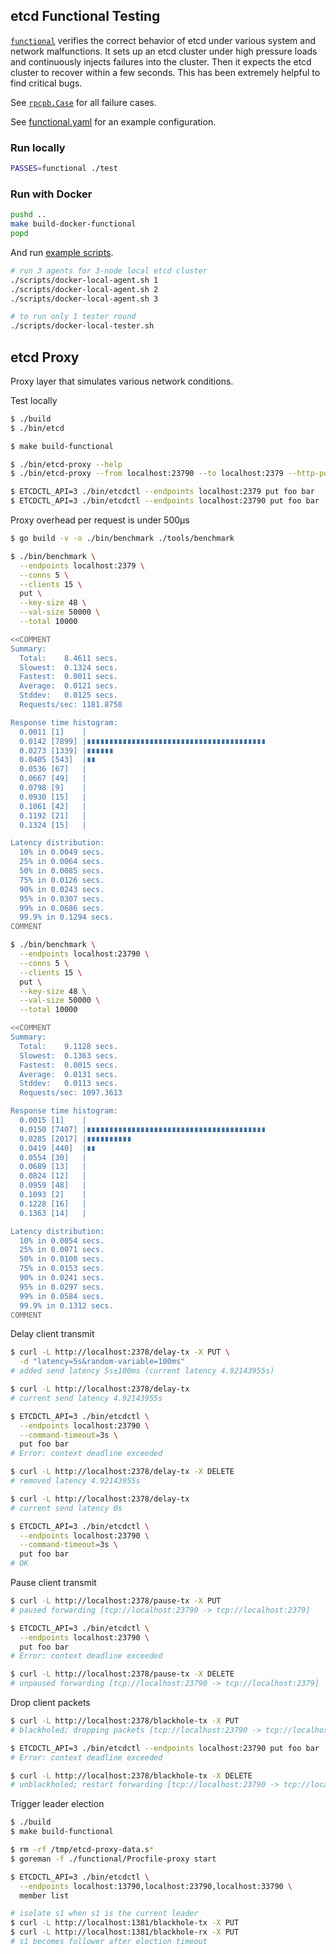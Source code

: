 ## etcd Functional Testing

[`functional`](https://godoc.org/github.com/coreos/etcd/functional) verifies the correct behavior of etcd under various system and network malfunctions. It sets up an etcd cluster under high pressure loads and continuously injects failures into the cluster. Then it expects the etcd cluster to recover within a few seconds. This has been extremely helpful to find critical bugs.

See [`rpcpb.Case`](https://godoc.org/github.com/coreos/etcd/functional/rpcpb#Case) for all failure cases.

See [functional.yaml](https://github.com/coreos/etcd/blob/master/functional.yaml) for an example configuration.

### Run locally

```bash
PASSES=functional ./test
```

### Run with Docker

```bash
pushd ..
make build-docker-functional
popd
```

And run [example scripts](./scripts).

```bash
# run 3 agents for 3-node local etcd cluster
./scripts/docker-local-agent.sh 1
./scripts/docker-local-agent.sh 2
./scripts/docker-local-agent.sh 3

# to run only 1 tester round
./scripts/docker-local-tester.sh
```

## etcd Proxy

Proxy layer that simulates various network conditions.

Test locally

```bash
$ ./build
$ ./bin/etcd

$ make build-functional

$ ./bin/etcd-proxy --help
$ ./bin/etcd-proxy --from localhost:23790 --to localhost:2379 --http-port 2378 --verbose

$ ETCDCTL_API=3 ./bin/etcdctl --endpoints localhost:2379 put foo bar
$ ETCDCTL_API=3 ./bin/etcdctl --endpoints localhost:23790 put foo bar
```

Proxy overhead per request is under 500μs

```bash
$ go build -v -o ./bin/benchmark ./tools/benchmark

$ ./bin/benchmark \
  --endpoints localhost:2379 \
  --conns 5 \
  --clients 15 \
  put \
  --key-size 48 \
  --val-size 50000 \
  --total 10000

<<COMMENT
Summary:
  Total:	8.4611 secs.
  Slowest:	0.1324 secs.
  Fastest:	0.0011 secs.
  Average:	0.0121 secs.
  Stddev:	0.0125 secs.
  Requests/sec:	1181.8758

Response time histogram:
  0.0011 [1]	|
  0.0142 [7899]	|∎∎∎∎∎∎∎∎∎∎∎∎∎∎∎∎∎∎∎∎∎∎∎∎∎∎∎∎∎∎∎∎∎∎∎∎∎∎∎∎
  0.0273 [1339]	|∎∎∎∎∎∎
  0.0405 [543]	|∎∎
  0.0536 [67]	|
  0.0667 [49]	|
  0.0798 [9]	|
  0.0930 [15]	|
  0.1061 [42]	|
  0.1192 [21]	|
  0.1324 [15]	|

Latency distribution:
  10% in 0.0049 secs.
  25% in 0.0064 secs.
  50% in 0.0085 secs.
  75% in 0.0126 secs.
  90% in 0.0243 secs.
  95% in 0.0307 secs.
  99% in 0.0686 secs.
  99.9% in 0.1294 secs.
COMMENT

$ ./bin/benchmark \
  --endpoints localhost:23790 \
  --conns 5 \
  --clients 15 \
  put \
  --key-size 48 \
  --val-size 50000 \
  --total 10000

<<COMMENT
Summary:
  Total:	9.1128 secs.
  Slowest:	0.1363 secs.
  Fastest:	0.0015 secs.
  Average:	0.0131 secs.
  Stddev:	0.0113 secs.
  Requests/sec:	1097.3613

Response time histogram:
  0.0015 [1]	|
  0.0150 [7407]	|∎∎∎∎∎∎∎∎∎∎∎∎∎∎∎∎∎∎∎∎∎∎∎∎∎∎∎∎∎∎∎∎∎∎∎∎∎∎∎∎
  0.0285 [2017]	|∎∎∎∎∎∎∎∎∎∎
  0.0419 [440]	|∎∎
  0.0554 [30]	|
  0.0689 [13]	|
  0.0824 [12]	|
  0.0959 [48]	|
  0.1093 [2]	|
  0.1228 [16]	|
  0.1363 [14]	|

Latency distribution:
  10% in 0.0054 secs.
  25% in 0.0071 secs.
  50% in 0.0100 secs.
  75% in 0.0153 secs.
  90% in 0.0241 secs.
  95% in 0.0297 secs.
  99% in 0.0584 secs.
  99.9% in 0.1312 secs.
COMMENT
```

Delay client transmit

```bash
$ curl -L http://localhost:2378/delay-tx -X PUT \
  -d "latency=5s&random-variable=100ms"
# added send latency 5s±100ms (current latency 4.92143955s)

$ curl -L http://localhost:2378/delay-tx
# current send latency 4.92143955s

$ ETCDCTL_API=3 ./bin/etcdctl \
  --endpoints localhost:23790 \
  --command-timeout=3s \
  put foo bar
# Error: context deadline exceeded

$ curl -L http://localhost:2378/delay-tx -X DELETE
# removed latency 4.92143955s

$ curl -L http://localhost:2378/delay-tx
# current send latency 0s

$ ETCDCTL_API=3 ./bin/etcdctl \
  --endpoints localhost:23790 \
  --command-timeout=3s \
  put foo bar
# OK
```

Pause client transmit

```bash
$ curl -L http://localhost:2378/pause-tx -X PUT
# paused forwarding [tcp://localhost:23790 -> tcp://localhost:2379]

$ ETCDCTL_API=3 ./bin/etcdctl \
  --endpoints localhost:23790 \
  put foo bar
# Error: context deadline exceeded

$ curl -L http://localhost:2378/pause-tx -X DELETE
# unpaused forwarding [tcp://localhost:23790 -> tcp://localhost:2379]
```

Drop client packets

```bash
$ curl -L http://localhost:2378/blackhole-tx -X PUT
# blackholed; dropping packets [tcp://localhost:23790 -> tcp://localhost:2379]

$ ETCDCTL_API=3 ./bin/etcdctl --endpoints localhost:23790 put foo bar
# Error: context deadline exceeded

$ curl -L http://localhost:2378/blackhole-tx -X DELETE
# unblackholed; restart forwarding [tcp://localhost:23790 -> tcp://localhost:2379]
```

Trigger leader election

```bash
$ ./build
$ make build-functional

$ rm -rf /tmp/etcd-proxy-data.s*
$ goreman -f ./functional/Procfile-proxy start

$ ETCDCTL_API=3 ./bin/etcdctl \
  --endpoints localhost:13790,localhost:23790,localhost:33790 \
  member list

# isolate s1 when s1 is the current leader
$ curl -L http://localhost:1381/blackhole-tx -X PUT
$ curl -L http://localhost:1381/blackhole-rx -X PUT
# s1 becomes follower after election timeout
```

